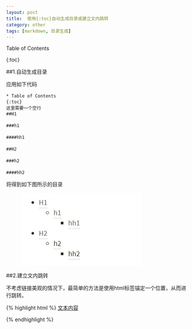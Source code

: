```yaml
---
layout: post
title:	使用{:toc}自动生成目录或建立文内跳转
category: other
tags: [markdown, 目录生成]
---
```


Table of Contents

{:toc}

##1.自动生成目录

应用如下代码

	* Table of Contents
	{:toc} 
	这里需要一个空行
	##H1  

	###h1  

	####hh1

	##H2  

	###h2  

	####hh2


将得到如下图所示的目录
<figure>
    <a href="/images/toc-1.jpg"> <!--herf是超链接-->
        <img src="/images/toc-1.jpg"><!--img标签必须有src属性=“图片位置”-->
    </a>
</figure>


##2.建立文内跳转

不考虑链接美观的情况下，最简单的方法是使用html标签锚定一个位置，从而进行跳转。

{% highlight html %}
[文本内容](#jump)


<span id="jump">
</span>
{% endhighlight %}